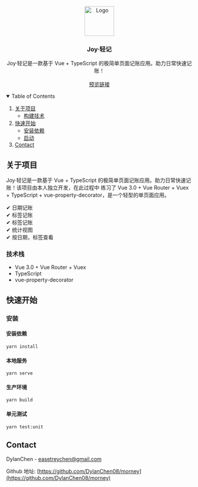 <!-- PROJECT LOGO -->
<br />
<p align="center">
  <a>
    <img src="https://imgtu.com/i/Rdht10" alt="Logo" width="80" height="80">
  </a>

<h3 align="center">Joy·轻记</h3>

  <p align="center">
    Joy·轻记是一款基于 Vue + TypeScript 的极简单页面记账应用。助力日常快速记账！
    <br />
    <br />
    <a href="https://dylanchen08.github.io/morney.org/#/money">预览链接</a>
    
  </p>
</p>



<!-- TABLE OF CONTENTS -->
<details open="open">
  <summary>Table of Contents</summary>
  <ol>
    <li>
      <a href="#about-the-project">关于项目</a>
      <ul>
        <li><a href="#built-with">构建技术</a></li>
      </ul>
    </li>
    <li>
      <a href="#getting-started">快速开始</a>
      <ul>
        <li><a href="#installation">安装依赖</a></li>
        <li><a href="#installation">启动</a></li>
      </ul>
    </li>
    <li><a href="#contact">Contact</a></li>
  </ol>
</details>



<!-- ABOUT THE PROJECT -->

## 关于项目

Joy·轻记是一款基于 Vue + TypeScript 的极简单页面记账应用。助力日常快速记账！该项目由本人独立开发，在此过程中 练习了 Vue 3.0 + Vue Router + Vuex + TypeScript +
vue-property-decorator，是一个轻型的单页面应用。

✔ 日期记账 <br/>
✔ 标签记账 <br/>
✔ 标签记账 <br/>
✔ 统计视图 <br/>
✔ 按日期，标签查看 <br/>

### 技术栈

* Vue 3.0 + Vue Router + Vuex
* TypeScript
* vue-property-decorator

<!-- GETTING STARTED -->

## 快速开始

### 安装

#### 安装依赖

```
yarn install
```

#### 本地服务

```
yarn serve
```

#### 生产环境

```
yarn build
```

#### 单元测试

```
yarn test:unit
```

<!-- CONTACT -->

## Contact

DylanChen - easetreychen@gmail.com

Github 地址: [https://github.com/DylanChen08/morney](https://github.com/DylanChen08/morney)




